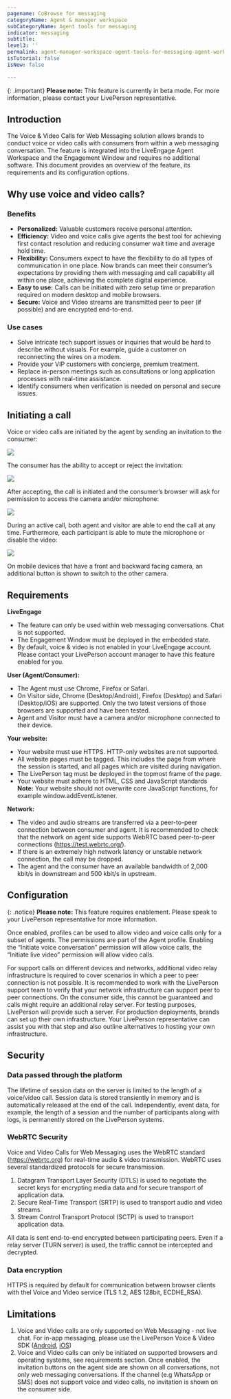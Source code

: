 ```yaml
---
pagename: CoBrowse for messaging
categoryName: Agent & manager workspace
subCategoryName: Agent tools for messaging
indicator: messaging
subtitle: 
level3: ''
permalink: agent-manager-workspace-agent-tools-for-messaging-agent-workspace-for-messaging-voice-and-video-calls-overview.html
isTutorial: false
isNew: false

---
```


{: .important} 
**Please note:** This feature is currently in beta mode. For more information, please contact your LivePerson representative. 

## Introduction

The Voice & Video Calls for Web Messaging solution allows brands to conduct voice or video calls with consumers from within a web messaging conversation. The feature is integrated into the LiveEngage Agent Workspace and the Engagement Window and requires no additional software. This document provides an overview of the feature, its requirements and its configuration options. 

## Why use voice and video calls?

### Benefits

* **Personalized:** Valuable customers receive personal attention.
* **Efficiency:** Video and voice calls give agents the best tool for achieving first contact resolution and reducing consumer wait time and average hold time.
* **Flexibility:** Consumers expect to have the flexibility to do all types of communication in one place. Now brands can meet their consumer’s expectations by providing them with messaging and call capability all within one place, achieving the complete digital experience.
* **Easy to use:** Calls can be initiated with zero setup time or preparation required on modern desktop and mobile browsers.
* **Secure:** Voice and Video streams are transmitted peer to peer (if possible) and are encrypted end-to-end.

### Use cases 

* Solve intricate tech support issues or inquiries that would be hard to describe without visuals. For example, guide a customer on reconnecting the wires on a modem.
* Provide your VIP customers with concierge, premium treatment.
* Replace in-person meetings such as consultations or long application processes with real-time assistance.
* Identify consumers when verification is needed on personal and secure issues.

## Initiating a call

Voice or video calls are initiated by the agent by sending an invitation to the consumer: 

![](img/voice-and-video-1.png) 

The consumer has the ability to accept or reject the invitation:

![](img/voice-and-video-2.png) 

After accepting, the call is initiated and the consumer’s browser will ask for permission to access the camera and/or microphone:

![](img/voice-and-video-3.png) 

During an active call, both agent and visitor are able to end the call at any time. Furthermore, each participant is able to mute the microphone or disable the video:

![](img/voice-and-video-4.png) 

On mobile devices that have a front and backward facing camera, an additional button is shown to switch to the other camera.

## Requirements 

**LiveEngage**
* The feature can only be used within web messaging conversations. Chat is not supported.
* The Engagement Window must be deployed in the embedded state.
* By default, voice & video is not enabled in your LiveEngage account. Please contact your LivePerson account manager to have this feature enabled for you.

**User (Agent/Consumer):**
* The Agent must use Chrome, Firefox or Safari.
* On Visitor side, Chrome (Desktop/Android), Firefox (Desktop) and Safari (Desktop/iOS) are supported. Only the two latest versions of those browsers are supported and have been tested. 
* Agent and Visitor must have a camera and/or microphone connected to their device.

**Your website:**
* Your website must use HTTPS. HTTP-only websites are not supported.
* All website pages must be tagged. This includes the page from where the session is started, and all pages which are visited during navigation. 
* The LivePerson tag must be deployed in the topmost frame of the page. 
* Your website must adhere to HTML, CSS and JavaScript standards
**Note:** Your website should not overwrite core JavaScript functions, for example window.addEventListener.

**Network:**
* The video and audio streams are transferred via a peer-to-peer connection between consumer and agent. It is recommended to check that the network on agent side supports WebRTC based peer-to-peer connections (https://test.webrtc.org/).
* If there is an extremely high network latency or unstable network connection, the call may be dropped.  
* The agent and the consumer have an available bandwidth of 2,000 kbit/s in downstream and 500 kbit/s in upstream.

## Configuration

{: .notice} 
**Please note:** This feature requires enablement. Please speak to your LivePerson representative for more information.

Once enabled, profiles can be used to allow video and voice calls only for a subset of agents. The permissions are part of the Agent profile. Enabling the “Initiate voice conversation” permission will allow voice calls, the “Initiate live video” permission will allow video calls.

For support calls on different devices and networks, additional video relay infrastructure is required to cover scenarios in which a peer to peer connection is not possible. It is recommended to work with the LivePerson support team to verify that your network infrastructure can support peer to peer connections. On the consumer side, this cannot be guaranteed and calls might require an additional relay server. For testing purposes, LivePerson will provide such a server. For production deployments, brands can set up their own infrastructure. Your LivePerson representative can assist you with that step and also outline alternatives to hosting your own infrastructure. 

## Security 

### Data passed through the platform 

The lifetime of session data on the server is limited to the length of a voice/video call. Session data is stored transiently in memory and is automatically released at the end of the call. Independently, event data, for example, the length of a session and the number of participants along with logs, is permanently stored on the LivePerson systems. 

### WebRTC Security

Voice and Video Calls for Web Messaging uses the WebRTC standard (https://webrtc.org) for real-time audio & video transmission. WebRTC uses several standardized protocols for secure transmission.

1. Datagram Transport Layer Security (DTLS) is used to negotiate the secret keys for encrypting media data and for secure transport of application data.
2. Secure Real-Time Transport (SRTP) is used to transport audio and video streams.
3. Stream Control Transport Protocol (SCTP) is used to transport application data.

All data is sent end-to-end encrypted between participating peers. Even if a relay server (TURN server) is used, the traffic cannot be intercepted and decrypted. 

### Data encryption 

HTTPS is required by default for communication between browser clients with thel Voice and Video service (TLS 1.2, AES 128bit, ECDHE_RSA). 

## Limitations 

1. Voice and Video calls are only supported on Web Messaging - not live chat. For in-app messaging, please use the LivePerson Voice & Video SDK ([Android](https://developers.liveperson.com/mobile-app-messaging-sdk-for-android-voice-and-video-for-android-sdk-beta-overview.html), [iOS](https://developers.liveperson.com/mobile-app-messaging-sdk-for-ios-voice-and-video-for-ios-sdk-beta-overview.html))
2. Voice and Video calls can only be initiated on supported browsers and operating systems, see requirements section. Once enabled, the invitation buttons on the agent side are shown on all conversations, not only web messaging conversations. If the channel (e.g WhatsApp or SMS) does not support voice and video calls, no invitation is shown on the consumer side.

